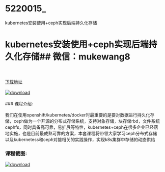 # 5220015_
kubernetes安装使用+ceph实现后端持久化存储
# kubernetes安装使用+ceph实现后端持久化存储## 微信：mukewang8
<br/></br>[下载地址](http://www.36tz.cn/article/5220015 "下载地址")
<br/></br>[![download](http://36tz.cn/muke_img/2021_06_1-3.png "下载地址")](http://www.36tz.cn/article/5220015 "下载地址")
<br/></br>### 课程介绍:<br/></br>我们在使用openshift/kubernetes/docker时最重要的是要对数据进行持久化存储，ceph做为一个开源的分布式存储系统，支持对象存储，块存储rbd，文件系统cephfs，同时具备高可靠，易扩展等特性，kubernetes+ceph在很多企业已经落地实施，也是目前最成熟可靠的方案，本套课程将带领大家学习ceph分布式存储以及kubernetess和ceph对接相关的实践操作，实现k8s集群中存储的动态供给

### 课程截图:
[![download](http://36tz.cn/muke_img/2021_06_2-1.png "下载地址")](http://www.36tz.cn/article/5220015 "下载地址")
